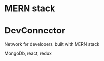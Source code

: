 # MERN stack 
# DevConnector 

Network for developers, built with MERN stack

MongoDb, react, redux

 



